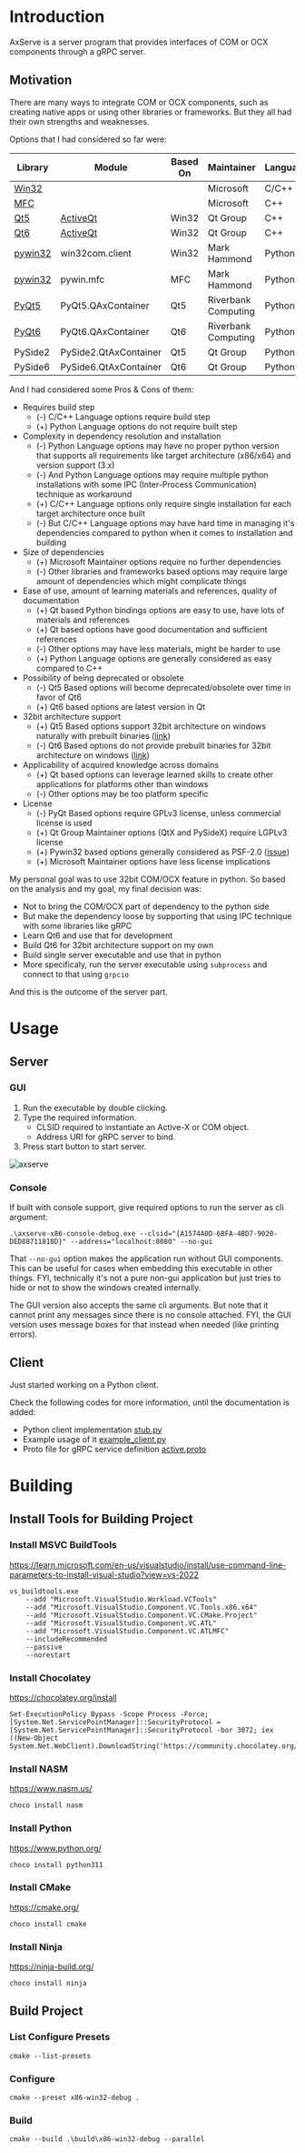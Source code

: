 # Introduction

AxServe is a server program that provides interfaces of COM or OCX components through a gRPC server.

## Motivation

There are many ways to integrate COM or OCX components, such as creating native apps or using other libraries or frameworks. But they all had their own strengths and weaknesses.

Options that I had considered so far were:

Library | Module | Based On | Maintainer | Language
-- | -- | -- | -- | --
[Win32](https://learn.microsoft.com/en-us/windows/win32/) |   |   | Microsoft | C/C++
[MFC](https://learn.microsoft.com/en-us/cpp/mfc/mfc-desktop-applications?view=msvc-170) |   |   | Microsoft | C++
[Qt5](https://doc.qt.io/qt-5/) | [ActiveQt](https://doc.qt.io/qt-5/activeqt-index.html) | Win32 | Qt Group | C++
[Qt6](https://doc.qt.io/qt-6/) | [ActiveQt](https://doc.qt.io/qt-6/activeqt-index.html) | Win32 | Qt Group | C++
[pywin32](https://github.com/mhammond/pywin32) | win32com.client | Win32 | Mark   Hammond | Python
[pywin32](https://github.com/mhammond/pywin32) | pywin.mfc | MFC | Mark   Hammond | Python
[PyQt5](https://www.riverbankcomputing.com/software/pyqt/) | PyQt5.QAxContainer | Qt5 | Riverbank Computing | Python
[PyQt6](https://www.riverbankcomputing.com/software/pyqt/) | PyQt6.QAxContainer | Qt6 | Riverbank Computing | Python
PySide2 | PySide2.QtAxContainer | Qt5 | Qt Group | Python
PySide6 | PySide6.QtAxContainer | Qt6 | Qt Group | Python

And I had considered some Pros & Cons of them:

- Requires build step
    - (-) C/C++ Language options require build step
    - (+) Python Language options do not require built step
- Complexity in dependency resolution and installation
    - (-) Python Language options may have no proper python version that supports all requirements like target architecture (x86/x64) and version support (3.x)
    - (-) And Python Language options may require multiple python installations with some IPC (Inter-Process Communication) technique as workaround
    - (+) C/C++ Language options only require single installation for each target architecture once built
    - (-) But C/C++ Language options may have hard time in managing it's dependencies compared to python when it comes to installation and building
- Size of dependencies
    - (+) Microsoft Maintainer options require no further dependencies
    - (-) Other libraries and frameworks based options may require large amount of dependencies which might complicate things
- Ease of use, amount of learning materials and references, quality of documentation
    - (+) Qt based Python bindings options are easy to use, have lots of materials and references
    - (+) Qt based options have good documentation and sufficient references
    - (-) Other options may have less materials, might be harder to use
    - (+) Python Language options are generally considered as easy compared to C++
- Possibility of being deprecated or obsolete
    - (-) Qt5 Based options will become deprecated/obsolete over time in favor of Qt6
    - (+) Qt6 based options are latest version in Qt
- 32bit architecture support
    - (+) Qt5 Based options support 32bit architecture on windows naturally with prebuilt binaries ([link](https://doc.qt.io/qt-5/windows.html))
    - (-) Qt6 Based options do not provide prebuilt binaries for 32bit architecture on windows ([link](https://doc.qt.io/qt-6/windows.html))
- Applicability of acquired knowledge across domains
    - (+) Qt based options can leverage learned skills to create other applications for platforms other than windows
    - (-) Other options may be too platform specific
- License
    - (-) PyQt Based options require GPLv3 license, unless commercial license is used
    - (+) Qt Group Maintainer options (QtX and PySideX) require LGPLv3 license
    - (+) Pywin32 based options generally considered as PSF-2.0 ([issue](https://github.com/mhammond/pywin32/issues/1646))
    - (+) Microsoft Maintainer options have less license implications

My personal goal was to use 32bit COM/OCX feature in python. So based on the analysis and my goal, my final decision was:

- Not to bring the COM/OCX part of dependency to the python side
- But make the dependency loose by supporting that using IPC technique with some libraries like gRPC
- Learn Qt6 and use that for development
- Build Qt6 for 32bit architecture support on my own
- Build single server executable and use that in python
- More specificaly, run the server executable using `subprocess` and connect to that using `grpcio`

And this is the outcome of the server part.

# Usage

## Server

### GUI

1. Run the executable by double clicking.
2. Type the required information.
    - CLSID required to instantiate an Active-X or COM object.
    - Address URI for gRPC server to bind.
3. Press start button to start server.

![axserve](https://github.com/elbakramer/axserve/blob/main/axserve.png)

### Console

If built with console support, give required options to run the server as cli argument:

```
.\axserve-x86-console-debug.exe --clsid="{A1574A0D-6BFA-4BD7-9020-DED88711818D}" --address="localhost:8080" --no-gui
```

That `--no-gui` option makes the application run without GUI components. This can be useful for cases when embedding this executable in other things. FYI, technically it's not a pure non-gui application but just tries to hide or not to show the windows created internally.

The GUI version also accepts the same cli arguments. But note that it cannot print any messages since there is no console attached. FYI, the GUI version uses message boxes for that instead when needed (like printing errors).

## Client

Just started working on a Python client.

Check the following codes for more information, until the documentation is added:

- Python client implementation [stub.py](https://github.com/elbakramer/axserve/blob/main/src/python/axserve/client/stub.py)
- Example usage of it [example_client.py](https://github.com/elbakramer/axserve/blob/main/src/python/example_client.py) 
- Proto file for gRPC service definition [active.proto](https://github.com/elbakramer/axserve/blob/main/src/proto/active.proto)

# Building

## Install Tools for Building Project

### Install MSVC BuildTools

https://learn.microsoft.com/en-us/visualstudio/install/use-command-line-parameters-to-install-visual-studio?view=vs-2022

```
vs_buildtools.exe 
    --add "Microsoft.VisualStudio.Workload.VCTools"
    --add "Microsoft.VisualStudio.Component.VC.Tools.x86.x64"
    --add "Microsoft.VisualStudio.Component.VC.CMake.Project"
    --add "Microsoft.VisualStudio.Component.VC.ATL"
    --add "Microsoft.VisualStudio.Component.VC.ATLMFC"
    --includeRecommended
    --passive
    --norestart
```

### Install Chocolatey

https://chocolatey.org/install

```
Set-ExecutionPolicy Bypass -Scope Process -Force; [System.Net.ServicePointManager]::SecurityProtocol = [System.Net.ServicePointManager]::SecurityProtocol -bor 3072; iex ((New-Object System.Net.WebClient).DownloadString('https://community.chocolatey.org/install.ps1'))
```

### Install NASM

https://www.nasm.us/

```
choco install nasm
```

### Install Python

https://www.python.org/

```
choco install python311
```

### Install CMake

https://cmake.org/

```
choco install cmake
```

### Install Ninja

https://ninja-build.org/

```
choco install ninja
```

## Build Project

### List Configure Presets

```
cmake --list-presets
```

### Configure

```
cmake --preset x86-win32-debug .
```

### Build

```
cmake --build .\build\x86-win32-debug --parallel
```
